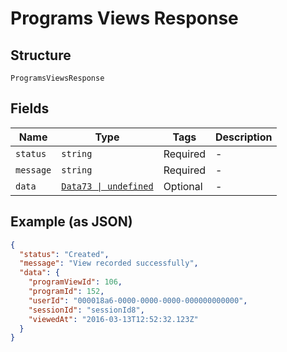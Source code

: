 
# Programs Views Response

## Structure

`ProgramsViewsResponse`

## Fields

| Name | Type | Tags | Description |
|  --- | --- | --- | --- |
| `status` | `string` | Required | - |
| `message` | `string` | Required | - |
| `data` | [`Data73 \| undefined`](../../doc/models/data-73.md) | Optional | - |

## Example (as JSON)

```json
{
  "status": "Created",
  "message": "View recorded successfully",
  "data": {
    "programViewId": 106,
    "programId": 152,
    "userId": "000018a6-0000-0000-0000-000000000000",
    "sessionId": "sessionId8",
    "viewedAt": "2016-03-13T12:52:32.123Z"
  }
}
```

